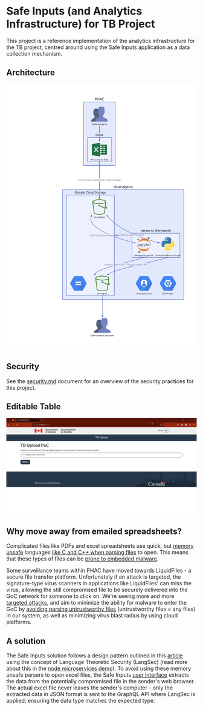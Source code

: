 # Safe Inputs (and Analytics Infrastructure) for TB Project

This project is a reference implementation of the analytics infrastructure for the TB project, centred around using the Safe Inputs application as a data collection mechanism.

## Architecture

![TB Project Architecture Diagram](docs/architecture.svg)

## Security

See the [security.md](docs/security.md) document for an overview of the security practices for this project.

## Editable Table 

![Editable Table Demo](./docs/gifs/editable-table-demo.gif)

## Why move away from emailed spreadsheets?
 
Complicated files like PDFs and excel spreadsheets use quick, but [memory unsafe](https://alexgaynor.net/2019/aug/12/introduction-to-memory-unsafety-for-vps-of-engineering/) languages [like C and C++ when parsing files](https://security.googleblog.com/2022/12/memory-safe-languages-in-android-13.html) to open.  This means that these types of files can be [prone to embedded malware](https://www.hse.ie/eng/services/publications/conti-cyber-attack-on-the-hse-full-report.pdf).
 
Some surveillance teams within PHAC have moved towards LiquidFiles - a secure file transfer platform. Unfortunately if an attack is targeted, the signature-type virus scanners in applications like LiquidFiles' can miss the virus, allowing the still compromised file to be securely delivered into the GoC network for someone to click on. We're seeing more and more [targeted attacks](https://globalnews.ca/news/9391018/sickkids-most-systems-back-after-ransomware-attack/), and aim to minimize the ability for malware to enter the GoC by [avoiding parsing untrustworthy files](https://chromium.googlesource.com/chromium/src/+/master/docs/security/rule-of-2.md) (untrustworthy files = any files) in our system, as well as minimizing virus blast radius by using cloud platforms.
 
 
## A solution
The Safe Inputs solution follows a design pattern outlined in this [article](https://www.usenix.org/system/files/login/articles/login_spring17_08_bratus.pdf) using the concept of Language Theoretic Security (LangSec) (read more about this in the [node microservices demo](https://github.com/PHACDataHub/node-microservices-demo/tree/main/api)). To avoid using these memory unsafe parsers to open excel files, the Safe Inputs [user interface](https://safeinputs.alpha.canada.ca/) extracts the data from the potentially compromised file in the sender's web browser. The actual excel file never leaves the sender's computer - only the extracted data in JSON format is sent to the GraphQL API where LangSec is applied; ensuring the data type matches the expected type.

